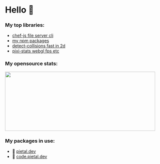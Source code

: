 # Hello 👋

### My top libraries:

- [chef-js file server cli](https://github.com/chef-js)
- [my npm packages](https://www.npmjs.com/~pietal.dev)
- [detect-collisions fast in 2d](https://github.com/Prozi/detect-collisions)
- [pixi-stats webgl fps etc](https://github.com/Prozi/pixi-stats)

### My opensource stats:

<img src="https://github-readme-stats.vercel.app/api?username=Prozi" width=495 height=195 />

### My packages in use:

- 🚀 [pietal.dev](https://pietal.dev)
- 🚀 [code.pietal.dev](https://code.pietal.dev)
